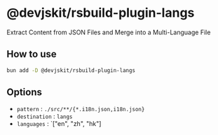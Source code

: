 # @devjskit/rsbuild-plugin-langs

Extract Content from JSON Files and Merge into a Multi-Language File

## How to use

```bash
bun add -D @devjskit/rsbuild-plugin-langs
```

## Options

- `pattern` : `./src/**/{*.i18n.json,i18n.json}`
- `destination` : `langs`
- `languages` : `["en", "zh", "hk"]
